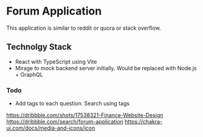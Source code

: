 # Forum Application

This application is similar to reddit or quora or stack overflow.

## Technolgy Stack

- React with TypeScript using Vite
- Mirage to mock backend server initially. Would be replaced with Node.js + GraphQL

### Todo

- Add tags to each question. Search using tags

https://dribbble.com/shots/17538321-Finance-Website-Design
https://dribbble.com/search/forum-application
https://chakra-ui.com/docs/media-and-icons/icon
